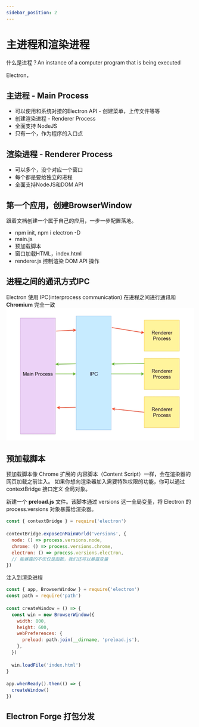 ```yaml
---
sidebar_position: 2
---
```


# 主进程和渲染进程

  什么是进程？An instance of a computer program that is being executed

Electron，

## 主进程 - Main Process

- 可以使用和系统对接的Electron API - 创建菜单，上传文件等等
- 创建渲染进程 - Renderer Process
- 全面支持 NodeJS
- 只有一个，作为程序的入口点

## 渲染进程 - Renderer Process

- 可以多个，没个对应一个窗口
- 每个都是要给独立的进程
- 全面支持NodeJS和DOM API

## 第一个应用，创建BrowserWindow

  跟着文档创建一个属于自己的应用，一步一步配置落地。

- npm init, npm i electron -D
- main.js
- 预加载脚本
- 窗口加载HTML，index.html
- renderer.js 控制渲染 DOM API 操作

## 进程之间的通讯方式IPC

Electron 使用 IPC(interprocess communication) 在进程之间进行通讯和 **Chromium** 完全一致
![IPC](./img/IPC_20230322163650.png)

## 预加载脚本

预加载脚本像 Chrome 扩展的 内容脚本（Content Script）一样，会在渲染器的网页加载之前注入。 如果你想向渲染器加入需要特殊权限的功能，你可以通过 contextBridge 接口定义 全局对象。

新建一个 **preload.js** 文件。该脚本通过 versions 这一全局变量，将 Electron 的 process.versions 对象暴露给渲染器。

```js
const { contextBridge } = require('electron')

contextBridge.exposeInMainWorld('versions', {
  node: () => process.versions.node,
  chrome: () => process.versions.chrome,
  electron: () => process.versions.electron,
  // 能暴露的不仅仅是函数，我们还可以暴露变量
})
```

注入到渲染进程

```js
const { app, BrowserWindow } = require('electron')
const path = require('path')

const createWindow = () => {
  const win = new BrowserWindow({
    width: 800,
    height: 600,
    webPreferences: {
      preload: path.join(__dirname, 'preload.js'),
    },
  })

  win.loadFile('index.html')
}

app.whenReady().then(() => {
  createWindow()
})
```

## Electron Forge 打包分发
